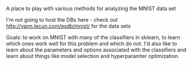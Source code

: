 A place to play with various methods for analyzing the MNIST data set

I'm not going to host the DBs here - check out http://yann.lecun.com/exdb/mnist/ for the data sets

Goals: 
to work on MNIST with many of the classifiers in sklearn, to learn which ones
work well for this problem and which do not.  I'd also like to learn about the parameters
and options associated with the classifiers and learn about things like model selection
and hyperparamter optimization.

